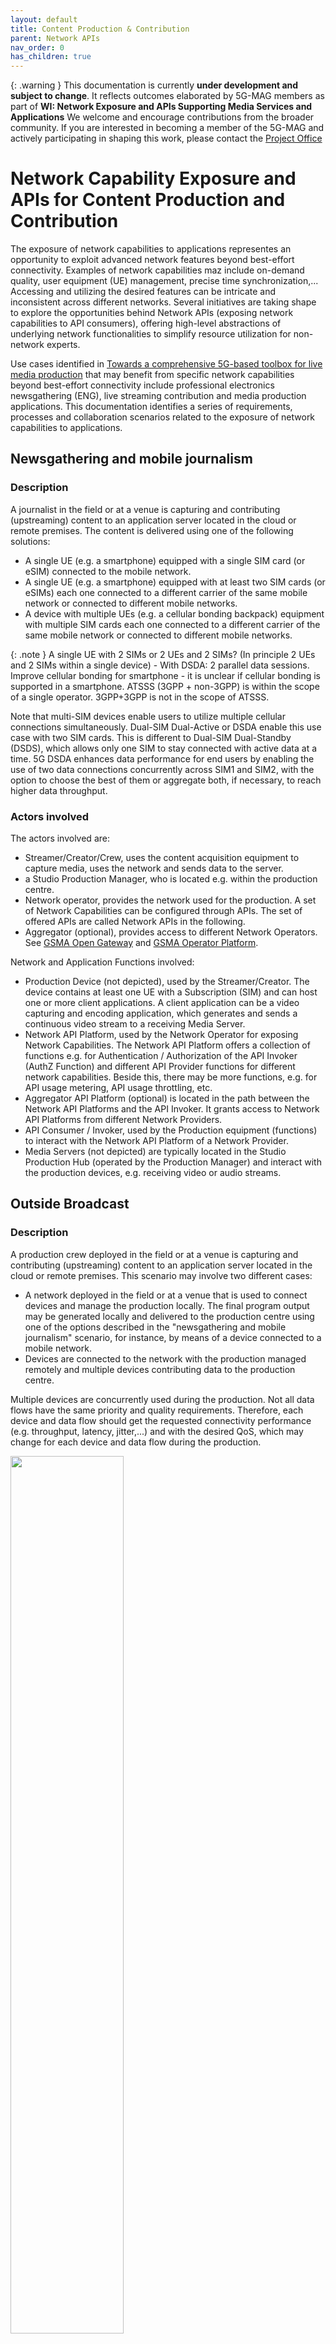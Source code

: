 ```yaml
---
layout: default
title: Content Production & Contribution
parent: Network APIs
nav_order: 0
has_children: true
---
```


{: .warning }
This documentation is currently **under development and subject to change**. It reflects outcomes elaborated by 5G-MAG members as part of **WI: Network Exposure and APIs Supporting Media Services and Applications**
We welcome and encourage contributions from the broader community. If you are interested in becoming a member of the 5G-MAG and actively participating in shaping this work, please contact the [Project Office](https://www.5g-mag.com/contact)

# Network Capability Exposure and APIs for Content Production and Contribution
The exposure of network capabilities to applications representes an opportunity to exploit advanced network features beyond best-effort connectivity. Examples of network capabilities maz include on-demand quality, user equipment (UE) management, precise time synchronization,... Accessing and utilizing the desired features can be intricate and inconsistent across different networks. Several initiatives are taking shape to explore the opportunities behind Network APIs (exposing network capabilities to API consumers), offering high-level abstractions of underlying network functionalities to simplify resource utilization for non-network experts.

Use cases identified in [Towards a comprehensive 5G-based toolbox for live media production](https://www.5g-mag.com/post/towards-a-comprehensive-5g-based-toolbox-for-live-media-production) that may benefit from specific network capabilities beyond best-effort connectivity include professional electronics newsgathering (ENG), live streaming contribution and media production applications. This documentation identifies a series of requirements, processes and collaboration scenarios related to the exposure of network capabilities to applications.

## Newsgathering and mobile journalism

### Description

A journalist in the field or at a venue is capturing and contributing (upstreaming) content to an application server located in the cloud or remote premises.
The content is delivered using one of the following solutions:
  - A single UE (e.g. a smartphone) equipped with a single SIM card (or eSIM) connected to the mobile network.
  - A single UE (e.g. a smartphone) equipped with at least two SIM cards (or eSIMs) each one connected to a different carrier of the same mobile network or connected to different mobile networks.
  - A device with multiple UEs (e.g. a cellular bonding backpack) equipment with multiple SIM cards each one connected to a different carrier of the same mobile network or connected to different mobile networks.

{: .note }
A single UE with 2 SIMs or 2 UEs and 2 SIMs? (In principle 2 UEs and 2 SIMs within a single device) - With DSDA: 2 parallel data sessions.
Improve cellular bonding for smartphone - it is unclear if cellular bonding is supported in a smartphone. ATSSS (3GPP + non-3GPP) is within the scope of a single operator. 3GPP+3GPP is not in the scope of ATSSS.

Note that multi-SIM devices enable users to utilize multiple cellular connections simultaneously. Dual-SIM Dual-Active or DSDA enable this use case with two SIM cards. This is different to Dual-SIM Dual-Standby (DSDS), which allows only one SIM to stay connected with active data at a time. 
5G DSDA enhances data performance for end users by enabling the use of two data connections concurrently across SIM1 and SIM2, with the option to choose the best of them or aggregate both, if necessary, to reach higher data throughput. 

### Actors involved
The actors involved are:
  - Streamer/Creator/Crew, uses the content acquisition equipment to capture media, uses the network and sends data to the server.
  -	a Studio Production Manager, who is located e.g. within the production centre.
  -	Network operator, provides the network used for the production. A set of Network Capabilities can be configured through APIs. The set of offered APIs are called Network APIs in the following.
  -	Aggregator (optional), provides access to different Network Operators. See [GSMA Open Gateway](https://www.gsma.com/solutions-and-impact/gsma-open-gateway/) and [GSMA Operator Platform](https://www.gsma.com/solutions-and-impact/technologies/networks/operator-platform-hp/). 

Network and Application Functions involved:
  -	Production Device (not depicted), used by the Streamer/Creator. The device contains at least one UE with a Subscription (SIM) and can host one or more client applications. A client application can be a video capturing and encoding application, which generates and sends a continuous video stream to a receiving Media Server. 
  -	Network API Platform, used by the Network Operator for exposing Network Capabilities. The Network API Platform offers a collection of functions e.g. for Authentication / Authorization of the API Invoker (AuthZ Function) and different API Provider functions for different network capabilities. Beside this, there may be more functions, e.g. for API usage metering, API usage throttling, etc.
  -	Aggregator API Platform (optional) is located in the path between the Network API Platforms and the API Invoker. It grants access to Network API Platforms from different Network Providers. 
  -	API Consumer / Invoker, used by the Production equipment (functions) to interact with the Network API Platform of a Network Provider.    
  -	Media Servers (not depicted) are typically located in the Studio Production Hub (operated by the Production Manager) and interact with the production devices, e.g. receiving video or audio streams.

## Outside Broadcast

### Description

A production crew deployed in the field or at a venue is capturing and contributing (upstreaming) content to an application server located in the cloud or remote premises. This scenario may involve two different cases:
  - A network deployed in the field or at a venue that is used to connect devices and manage the production locally. The final program output may be generated locally and delivered to the production centre using one of the options described in the "newsgathering and mobile journalism" scenario, for instance, by means of a device connected to a mobile network.
  - Devices are connected to the network with the production managed remotely and multiple devices contributing data to the production centre.

Multiple devices are concurrently used during the production. Not all data flows have the same priority and quality requirements. Therefore, each device and data flow should get the requested connectivity performance (e.g. throughput, latency, jitter,...) and with the desired QoS, which may change for each device and data flow during the production.

<img src="./images/figure_high_level_diagram.png" width="60%">

### Actors involved
The actors involved are:
  -	Production manager deals with the configuration of the production equipment and the access network and has the authority to use the application that interacts with the network operator. There can be either: 
    -	a Location Production Manager, who is together with the Production Crew in the field, or
    -	a Studio Production Manager, who is located e.g. within the production centre.

  - Streamer/Creator/Crew, uses the content acquisition equipment to capture media, uses the network and sends data to the server.
  -	Network operator, provides the network used for the production. A set of Network Capabilities can be configured through APIs. The set of offered APIs are called Network APIs in the following.
  -	Aggregator (optional), provides access to different Network Operators. See [GSMA Open Gateway](https://www.gsma.com/solutions-and-impact/gsma-open-gateway/) and [GSMA Operator Platform](https://www.gsma.com/solutions-and-impact/technologies/networks/operator-platform-hp/). 

Network and Application Functions involved:
  -	Production Device (not depicted), used by the crew during a production. Each device contains at least one UE with a Subscription (SIM) and can host one or more client applications. A client application can be a video capturing and encoding application, which generates and sends a continuous video stream to a receiving Media Server. 
  -	Network API Platform, used by the Network Operator for exposing Network Capabilities. The Network API Platform offers a collection of functions e.g. for Authentication / Authorization of the API Invoker (AuthZ Function) and different API Provider functions for different network capabilities. Beside this, there may be more functions, e.g. for API usage metering, API usage throttling, etc.
  -	Aggregator API Platform (optional) is located in the path between the Network API Platforms and the API Invoker. It grants access to Network API Platforms from different Network Providers. 
  -	API Consumer / Invoker, used by the Production equipment (functions) to interact with the Network API Platform of a Network Provider.    
  -	Media Servers (not depicted) are typically located in the Studio Production Hub (operated by the Production Manager) and interact with the production devices, e.g. receiving video or audio streams.

## Collaboration scenarios for the provisioning of network capabilities

### Collaboration scenario #1: Direct invoking Network APIs
The Network API Platform of a Network Provider is accessed directly from API Consumers, either deployed with the Studio Production or the Location Production functions. The API consumer can be a Web Portal, e.g. offered by the CSP. Alternatively, the API consumers can be embedded production devices like a Vision Mixer or a production orchestration solution ([NMOS](https://specs.amwa.tv/nmos/branches/main/docs/Technical_Overview.html)  concept). The API consumer functions can be integrated in media servers, responsible for receiving the video stream from the application client.

<img src="./images/figure_collaboration_1.png" width="60%">

### Collaboration scenario #2: Invoking Network APIs via an Aggregator
The Network API Platform of a Network Provider is accessed via an Aggregator API Platform. The Aggregator Platforms harmonize capabilities offered by different Network Providers and routes customer requests to them.

<img src="./images/figure_collaboration_2.png" width="60%">
